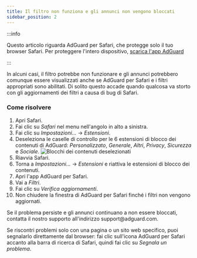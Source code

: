 ```yaml
---
title: Il filtro non funziona e gli annunci non vengono bloccati
sidebar_position: 2
---
```


:::info

Questo articolo riguarda AdGuard per Safari, che protegge solo il tuo browser Safari. Per proteggere l'intero dispositivo, [scarica l'app AdGuard](https://agrd.io/download-kb-adblock)

:::

In alcuni casi, il filtro potrebbe non funzionare e gli annunci potrebbero comunque essere visualizzati anche se AdGuard per Safari e i filtri appropriati sono abilitati. Di solito questo accade quando qualcosa va storto con gli aggiornamenti dei filtri a causa di bug di Safari.

### Come risolvere

1. Apri Safari.
2. Fai clic su _Safari_ nel menu nell'angolo in alto a sinistra.
3. Fai clic su _Impostazioni…_ → _Estensioni_.
4. Deseleziona le caselle di controllo per le 6 estensioni di blocco dei contenuti di AdGuard: _Personalizzato_, _Generale_, _Altri_, _Privacy_, _Sicurezza_ e _Sociale_.
   ![Blocchi dei contenuti deselezionati](https://cdn.adtidy.org/content/Kb/ad_blocker/safari/adg-safari-unchecked-cbs.png)
5. Riavvia Safari.
6. Torna a _Impostazioni..._ → _Estensioni_ e riattiva le estensioni di blocco dei contenuti.
7. Apri l'app AdGuard per Safari.
8. Vai a _Filtri_.
9. Fai clic su _Verifica aggiornamenti_.
10. Non chiudere la finestra di AdGuard per Safari finché i filtri non vengono aggiornati.

Se il problema persiste e gli annunci continuano a non essere bloccati, contatta il nostro supporto all'indirizzo support\@adguard.com.

Se riscontri problemi solo con una pagina o un sito web specifico, puoi segnalarlo direttamente dal browser: fai clic sull'icona AdGuard per Safari accanto alla barra di ricerca di Safari, quindi fai clic su _Segnala un problema_.

